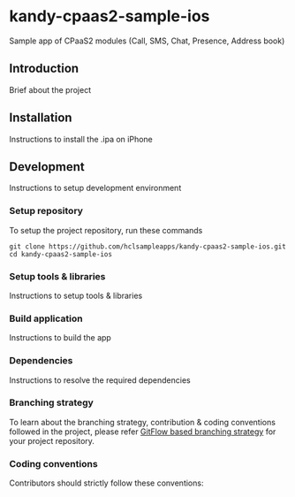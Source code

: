 # kandy-cpaas2-sample-ios
Sample app of CPaaS2 modules (Call, SMS, Chat, Presence, Address book)

## Introduction
Brief about the project
<!-- todo -->

## Installation
Instructions to install the .ipa on iPhone
<!-- todo -->

## Development
Instructions to setup development environment
<!-- todo -->

### Setup repository
To setup the project repository, run these commands

```
git clone https://github.com/hclsampleapps/kandy-cpaas2-sample-ios.git
cd kandy-cpaas2-sample-ios
```

### Setup tools & libraries
Instructions to setup tools & libraries
<!-- todo -->

### Build application
Instructions to build the app
<!-- todo -->

### Dependencies
Instructions to resolve the required dependencies
<!-- todo -->

### Branching strategy
To learn about the branching strategy, contribution & coding conventions followed in the project, please refer [GitFlow based branching strategy](https://gist.github.com/ribbon-abku/10d3fc1cff5c35a2df401196678e258a) for your project repository.

### Coding conventions
Contributors should strictly follow these conventions:
<!-- todo -->